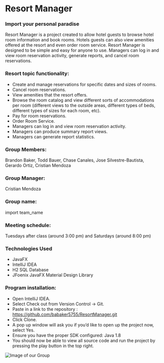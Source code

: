 # Resort Manager
### Import your personal paradise

Resort Manager is a project created to allow hotel guests to browse hotel room information and book rooms. Hotels guests can also view amenities offered at the resort and even order room service. Resort Manager is designed to be simple and easy for anyone to use. Managers can log in and view room reservation activity, generate reports, and cancel room reservations. 


### Resort topic functionality: 
- Create and manage reservations for specific dates and sizes of rooms.
- Cancel room reservations. 
- View amenities that the resort offers.
- Browse the room catalog and view different sorts of accommodations per room (different views to the outside areas, different types of beds, different types of sizes for each room, etc). 
- Pay for room reservations.
- Order Room Service.
- Managers can log in and view room reservation activity.
- Managers can produce summary report views.
- Managers can generate report statistics.

### Group Members: 
Brandon Baker, Todd Bauer, Chase Canales, Jose Silvestre-Bautista, Gerardo Ortiz, Cristian Mendoza

### Group Manager: 
Cristian Mendoza

### Group name: 
import team_name

### Meeting schedule: 
Tuesdays after class (around 3:00 pm) and Saturdays (around 8:00 pm)

### Technologies Used
- JavaFX
- IntelliJ IDEA
- H2 SQL Database
- JFoenix JavaFX Material Design Library

### Program installation:
- Open IntelliJ IDEA.
- Select Check out from Version Control -> Git.
- Paste in a link to the repository : https://github.com/babaker5755/ResortManager.git
- Click Clone.
- A pop up window will ask you if you’d like to open up the project now, select Yes.
- Ensure you have the proper SDK configured: Java 1.8
- You should now be able to view all source code and run the project by pressing the play button in the top right.




![Image of our Group](https://github.com/babaker5755/ResortManager/blob/master/demo_gif.gif)
